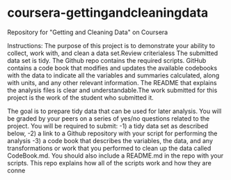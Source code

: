 # coursera-gettingandcleaningdata
Repository for "Getting and Cleaning Data" on Coursera

Instructions: The purpose of this project is to demonstrate your ability to collect, work with, and clean a data set.Review criterialess The submitted data set is tidy. 
The Github repo contains the required scripts.
GitHub contains a code book that modifies and updates the available codebooks with the data to indicate all the variables and summaries calculated, along with units, and any other relevant information.
The README that explains the analysis files is clear and understandable.The work submitted for this project is the work of the student who submitted it.

The goal is to prepare tidy data that can be used for later analysis. You will be graded by your peers on a series of yes/no questions related to the project. 
You will be required to submit: 
-1) a tidy data set as described below, 
-2) a link to a Github repository with your script for performing the analysis
-3) a code book that describes the variables, the data, and any transformations or work that you performed to clean up the data called CodeBook.md. 
You should also include a README.md in the repo with your scripts. This repo explains how all of the scripts work and how they are conne
